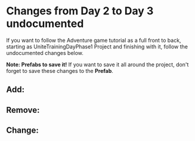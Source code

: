 # Changes from Day 2 to Day 3 undocumented

If you want to follow the Adventure game tutorial as a full front to back, starting as UniteTrainingDayPhase1 Project and finishing with it, follow the undocumented changes below.

**Note: Prefabs to save it!** If you want to save it all around the project, don't forget to save these changes to the **Prefab**.

## Add:

## Remove:

## Change:
